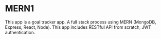 # MERN1

This app is a goal tracker app. A full stack process using MERN (MongoDB, Express, React, Node). This app includes RESTful API from scratch, JWT authentication.
